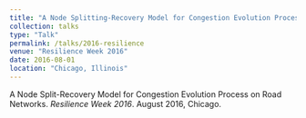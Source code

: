 ```yaml
---
title: "A Node Splitting-Recovery Model for Congestion Evolution Process on Road Networks"
collection: talks
type: "Talk"
permalink: /talks/2016-resilience
venue: "Resilience Week 2016"
date: 2016-08-01
location: "Chicago, Illinois"
---
```


A Node Split-Recovery Model for Congestion Evolution Process on Road Networks. <i>Resilience Week 2016</i>. August 2016, Chicago.